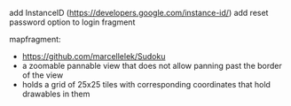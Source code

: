 add InstanceID (https://developers.google.com/instance-id/)
add reset password option to login fragment

mapfragment:
- https://github.com/marcellelek/Sudoku
- a zoomable pannable view that does not allow panning past the border of the view
- holds a grid of 25x25 tiles with corresponding coordinates that hold drawables in them
